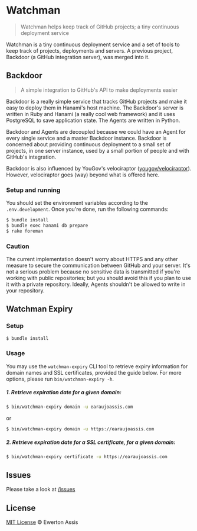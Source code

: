 # Watchman

> Watchman helps keep track of GitHub projects; a tiny continuous deployment service

Watchman is a tiny continuous deployment service and a set of tools to keep track of projects,
deployments and servers. A previous project, Backdoor (a GitHub integration server), was merged
into it.

## Backdoor

> A simple integration to GitHub's API to make deployments easier

Backdoor is a really simple service that tracks GitHub projects and make it easy to deploy them
in Hanami's host machine. The Backdoor's server is written in Ruby and Hanami (a really cool web
framework) and it uses PostgreSQL to save application state. The Agents are written in Python.

Backdoor and Agents are decoupled because we could have an Agent for every single service and a
master Backdoor instance. Backdoor is concerned about providing continuous deployment to a small
set of projects, in one server instance, used by a small portion of people and with GitHub's
integration.

Backdoor is also influenced by YouGov's velociraptor
([yougov/velociraptor](https://github.com/yougov/velociraptor)). However, velociraptor goes (way)
beyond what is offered here.

### Setup and running

You should set the environment variables according to the `.env.development`. Once you're done,
run the following commands:

```sh
$ bundle install
$ bundle exec hanami db prepare
$ rake foreman
```

### Caution

The current implementation doesn't worry about HTTPS and any other measure to secure the communication
between GitHub and your server. It's not a serious problem because no sensitive data is transmitted
if you're working with public repositories; but you should avoid this if you plan to use it with a private
repository. Ideally, Agents shouldn't be allowed to write in your repository.

## Watchman Expiry

### Setup

```sh
$ bundle install
```

### Usage

You may use the `watchman-expiry` CLI tool to retrieve expiry information for domain names and SSL certificates,
provided the guide below. For more options, please run `bin/watchman-expiry -h`.

##### 1. Retrieve expiration date for a given domain:

```sh
$ bin/watchman-expiry domain -u earaujoassis.com
```

or

```sh
$ bin/watchman-expiry domain -u https://earaujoassis.com
```

##### 2. Retrieve expiration date for a SSL certificate, for a given domain:

```sh
$ bin/watchman-expiry certificate -u https://earaujoassis.com
```

## Issues

Please take a look at [/issues](https://github.com/earaujoassis/watchman/issues)

## License

[MIT License](http://earaujoassis.mit-license.org/) &copy; Ewerton Assis
